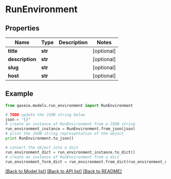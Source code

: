 # RunEnvironment


## Properties

Name | Type | Description | Notes
------------ | ------------- | ------------- | -------------
**title** | **str** |  | [optional] 
**description** | **str** |  | [optional] 
**slug** | **str** |  | [optional] 
**host** | **str** |  | [optional] 

## Example

```python
from qaseio.models.run_environment import RunEnvironment

# TODO update the JSON string below
json = "{}"
# create an instance of RunEnvironment from a JSON string
run_environment_instance = RunEnvironment.from_json(json)
# print the JSON string representation of the object
print RunEnvironment.to_json()

# convert the object into a dict
run_environment_dict = run_environment_instance.to_dict()
# create an instance of RunEnvironment from a dict
run_environment_form_dict = run_environment.from_dict(run_environment_dict)
```
[[Back to Model list]](../README.md#documentation-for-models) [[Back to API list]](../README.md#documentation-for-api-endpoints) [[Back to README]](../README.md)


